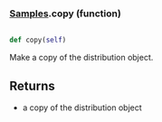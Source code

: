 ### [Samples](Samples.md).copy (function)


```py

def copy(self)

```



Make a copy of the distribution object.

Returns
---------
* a copy of the distribution object

